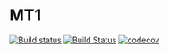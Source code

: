 # MT1

[![Build status](https://ci.appveyor.com/api/projects/status/9fgeafmlcunfco9k?svg=true)](https://ci.appveyor.com/project/kuttsun/mt1) 
[![Build Status](https://travis-ci.org/kuttsun/MT1.svg?branch=master)](https://travis-ci.org/kuttsun/MT1) 
[![codecov](https://codecov.io/gh/kuttsun/MT1/branch/master/graph/badge.svg)](https://codecov.io/gh/kuttsun/MT1)
